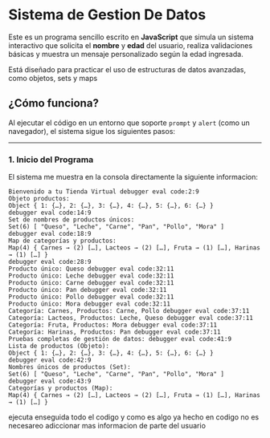 # Sistema de Gestion De Datos 

Este es un programa sencillo escrito en **JavaScript** que simula un sistema interactivo que solicita el **nombre** y **edad** del usuario, realiza validaciones básicas y muestra un mensaje personalizado según la edad ingresada.

Está diseñado para practicar el uso de estructuras de datos avanzadas, como objetos, sets y maps

## ¿Cómo funciona?

Al ejecutar el código en un entorno que soporte `prompt` y `alert` (como un navegador), el sistema sigue los siguientes pasos:

---

### 1. Inicio del Programa

El sistema me muestra en la consola directamente la siguiente informacion:

```
Bienvenido a tu Tienda Virtual debugger eval code:2:9
Objeto productos: 
Object { 1: {…}, 2: {…}, 3: {…}, 4: {…}, 5: {…}, 6: {…} }
debugger eval code:14:9
Set de nombres de productos únicos: 
Set(6) [ "Queso", "Leche", "Carne", "Pan", "Pollo", "Mora" ]
debugger eval code:18:9
Map de categorías y productos: 
Map(4) { Carnes → (2) […], Lacteos → (2) […], Fruta → (1) […], Harinas → (1) […] }
debugger eval code:28:9
Producto único: Queso debugger eval code:32:11
Producto único: Leche debugger eval code:32:11
Producto único: Carne debugger eval code:32:11
Producto único: Pan debugger eval code:32:11
Producto único: Pollo debugger eval code:32:11
Producto único: Mora debugger eval code:32:11
Categoría: Carnes, Productos: Carne, Pollo debugger eval code:37:11
Categoría: Lacteos, Productos: Leche, Queso debugger eval code:37:11
Categoría: Fruta, Productos: Mora debugger eval code:37:11
Categoría: Harinas, Productos: Pan debugger eval code:37:11
Pruebas completas de gestión de datos: debugger eval code:41:9
Lista de productos (Objeto): 
Object { 1: {…}, 2: {…}, 3: {…}, 4: {…}, 5: {…}, 6: {…} }
debugger eval code:42:9
Nombres únicos de productos (Set): 
Set(6) [ "Queso", "Leche", "Carne", "Pan", "Pollo", "Mora" ]
debugger eval code:43:9
Categorías y productos (Map): 
Map(4) { Carnes → (2) […], Lacteos → (2) […], Fruta → (1) […], Harinas → (1) […] }

```
ejecuta enseguida todo el codigo y como es algo ya hecho en codigo no es necesareo adiccionar mas informacion de parte del usuario